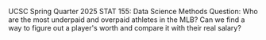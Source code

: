 UCSC Spring Quarter 2025 STAT 155: Data Science Methods
Question: Who are the most underpaid and overpaid athletes in the MLB? Can we find a way to figure out a player's worth and compare it with their real salary?
